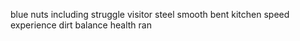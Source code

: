 blue nuts including struggle visitor steel smooth bent kitchen speed experience dirt balance health ran